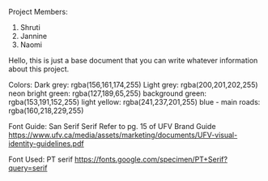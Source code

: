 Project Members:
1. Shruti
2. Jannine
3. Naomi 

Hello, this is just a base document that you can write whatever information about this project.

Colors:
Dark grey: rgba(156,161,174,255)
Light grey: rgba(200,201,202,255)
neon bright green: rgba(127,189,65,255)
background green: rgba(153,191,152,255)
light yellow: rgba(241,237,201,255)
blue - main roads: rgba(160,218,229,255)


Font Guide: 
San Serif
Serif 
Refer to pg. 15 of UFV Brand Guide
https://www.ufv.ca/media/assets/marketing/documents/UFV-visual-identity-guidelines.pdf

Font Used: 
PT serif
https://fonts.google.com/specimen/PT+Serif?query=serif

